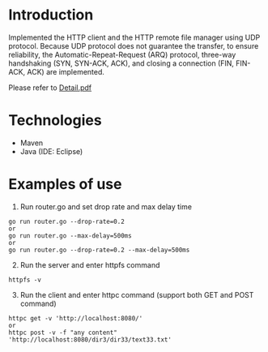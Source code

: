 # Introduction

Implemented the HTTP client and the HTTP remote file manager using UDP protocol. Because UDP protocol does not guarantee the transfer, to ensure reliability, the Automatic-Repeat-Request (ARQ) protocol, three-way handshaking (SYN, SYN-ACK, ACK), and closing a connection (FIN, FIN-ACK, ACK) are implemented.

Please refer to [Detail.pdf](https://github.com/sunyanl1236/UDPImplementation/blob/main/Detail.pdf)

# Technologies

* Maven
* Java (IDE: Eclipse)

# Examples of use
1. Run router.go and set drop rate and max delay time
```
go run router.go --drop-rate=0.2
or
go run router.go --max-delay=500ms
or
go run router.go --drop-rate=0.2 --max-delay=500ms
```

2. Run the server and enter httpfs command
```
httpfs -v
```

3. Run the client and enter httpc command (support both GET and POST command)
```
httpc get -v 'http://localhost:8080/'
or
httpc post -v -f "any content" 'http://localhost:8080/dir3/dir33/text33.txt'
```

